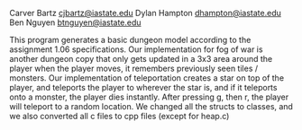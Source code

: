 Carver Bartz  cjbartz@iastate.edu
Dylan Hampton dhampton@iastate.edu
Ben Nguyen    btnguyen@iastate.edu

This program generates a basic dungeon model according to the assignment 1.06 specifications.
Our implementation for fog of war is another dungeon copy that only gets updated in a 3x3 area around the player when the player moves, it remembers previously seen tiles / monsters. Our implementation of teleportation creates a star on top of the player, and teleports the player to wherever the star is, and if it teleports onto a monster, the player dies instantly. After pressing g, then r, the player will teleport to a random location. We changed all the structs to classes, and we also converted all c files to cpp files (except for heap.c)
